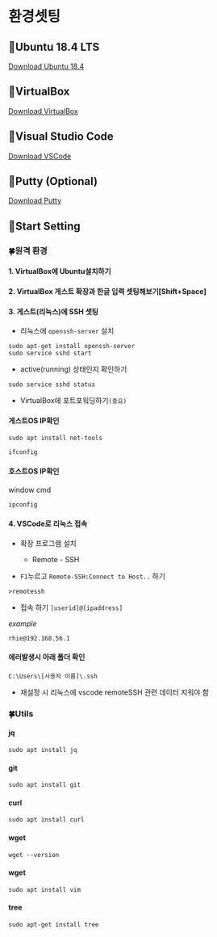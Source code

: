 # 환경셋팅

## 🌈Ubuntu 18.4 LTS

[Download Ubuntu 18.4](https://releases.ubuntu.com/bionic)

## 🌈VirtualBox

[Download VirtualBox](https://www.virtualbox.org/wiki/Downloads)

## 🌈Visual Studio Code

[Download VSCode](https://code.visualstudio.com)

## 🌈Putty (Optional)

[Download Putty](https://www.chiark.greenend.org.uk/~sgtatham/putty/latest.html)

## 🌈Start Setting

### 🍀원격 환경
#### 1. VirtualBox에 Ubuntu설치하기
#### 2. VirtualBox 게스트 확장과 한글 입력 셋팅해보기[Shift+Space]
#### 3. 게스트(리눅스)에 SSH 셋팅
 - 리눅스에 `openssh-server` 설치
```shell
sudo apt-get install openssh-server
sudo service sshd start
```
 
 - active(running) 상태인지 확인하기
```shell
sudo service sshd status
```

 - VirtualBox에 포트포워딩하기`(중요)`

#### 게스트OS IP확인
```shell
sudo apt install net-tools
```
```shell
ifconfig
```
#### 호스트OS IP확인
window cmd
```cmd
ipconfig
```

#### 4. VSCode로 리눅스 접속

 - 확장 프로그램 설치
    - Remote - SSH

 - `F1`누르고 `Remote-SSH:Connect to Host..` 하기
```
>remotessh
```
 - 접속 하기 `[userid]@[ipaddress]`

*example*

```
rhie@192.168.56.1
```
#### 에러발생시 아래 폴더 확인
```
C:\Users\[사용자 이름]\.ssh
```
 - 재설정 시 리눅스에 vscode remoteSSH 관련 데이터 지워야 함

### 🍀Utils
#### jq
```
sudo apt install jq
```

#### git
```
sudo apt install git
```
#### curl
```
sudo apt install curl
```

#### wget
```
wget --version
```

#### wget
```
sudo apt install vim
```

#### tree
```
sudo apt-get install tree
```
